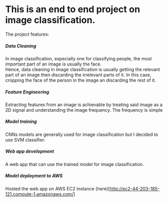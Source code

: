 # This is an end to end project on image classification.
The project features:

##### Data Cleaning
In image classification, especially one for classifying people, the most important part of an image is usually the face.  
Hence, data cleaning in image classification is usually getting the relevant part of an image then discarding the 
irrelevant parts of it. In this case, cropping the face of the person in the image an discarding the rest of it. 
##### Feature Engineering
Extracting features from an image is achievable by treating said image as a 2D signal and understanding the image frequency. The frequency is simple
##### Model training
CNNs models are generally used for image classification but I decided to use SVM classifier. 
##### Web app development
A web app that can use the trained model for image classification. 
##### Model deployment to AWS
Hosted the web app on AWS EC2 instance (here)[http://ec2-44-203-185-121.compute-1.amazonaws.com/]
